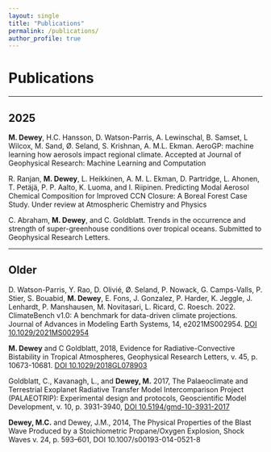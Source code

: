 ```yaml
---
layout: single
title: "Publications"
permalink: /publications/
author_profile: true
---
```


# Publications

---

## 2025

**M. Dewey**, H.C. Hansson, D. Watson-Parris, A. Lewinschal, B. Samset, L Wilcox, M. Sand, Ø. Seland, S. Krishnan, A. M.L. Ekman. AeroGP: machine learning how aerosols impact regional climate. Accepted at Journal of Geophysical Research: Machine Learning and Computation

R. Ranjan, **M. Dewey**, L. Heikkinen, A. M. L. Ekman, D. Partridge, L. Ahonen, T. Petäjä, P. P. Aalto, K. Luoma, and I. Riipinen. Predicting Modal Aerosol Chemical Composition for Improved CCN Closure: A Boreal Forest Case Study. Under review at Atmospheric Chemistry and Physics

C. Abraham, **M. Dewey**, and C. Goldblatt. Trends in the occurrence and strength of super-greenhouse conditions over tropical oceans. Submitted to Geophysical Research Letters. 

---

## Older

D. Watson-Parris, Y. Rao, D. Olivié, Ø. Seland, P. Nowack, G. Camps-Valls, P. Stier, S. Bouabid, **M. Dewey**, E. Fons, J. Gonzalez, P. Harder, K. Jeggle, J. Lenhardt, P. Manshausen, M. Novitasari, L. Ricard, C. Roesch. 2022. ClimateBench v1.0: A benchmark for data-driven climate projections. Journal of Advances in Modeling Earth Systems, 14, e2021MS002954. [DOI 10.1029/2021MS002954](https://doi.org/10.1029/2021MS002954)

**M. Dewey** and C Goldblatt, 2018, Evidence for Radiative-Convective Bistability in Tropical Atmospheres, Geophysical Research Letters, v. 45, p. 10673-10681. [DOI 10.1029/2018GL078903](https://doi.org/10.1029/2018GL078903)

Goldblatt, C., Kavanagh, L., and **Dewey, M.** 2017, The Palaeoclimate and Terrestrial Exoplanet Radiative Transfer Model Intercomparison Project (PALAEOTRIP): Experimental design and protocols, Geoscientific Model Development, v. 10, p. 3931-3940, [DOI 10.5194/gmd-10-3931-2017](https://doi.org/10.5194/gmd-10-3931-2017)

**Dewey, M.C.** and Dewey, J.M., 2014, The Physical Properties of the Blast Wave Produced by a Stoichiometric Propane/Oxygen Explosion, Shock Waves v. 24, p. 593–601, DOI 10.1007/s00193-014-0521-8
